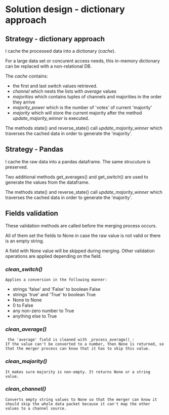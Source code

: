 # Solution design - dictionary approach

## Strategy - dictionary approach

I cache the processed data into a dictionary (_cache_). 

For a large data set or concurent access needs, this in-memory dictionary can be replaced with a non-relational DB.


The _cache_ contains:   
- the first and last switch values retrieved.
- _channel_ which nests the lists with _average_ values
- _majorities_ which contains tuples of channels and majorities
in the order they arrive
- _majority_power_ which is the number of 'votes' of current 'majority'
- _majority_ which will store the current majority after the method _update_majority_winner_ is executed.

The methods state() and reverse_state() call _update_majority_winner_ which traverses the cached data in order to generate the 'majority'.


## Strategy - Pandas

I cache the raw data into a pandas dataframe. 
The same strucuture is preserved. 

Two additional methods get_averages() and get_switch()
are used to generate the values from the dataframe.

The methods state() and reverse_state() call _update_majority_winner_ which traverses the cached data in order to generate the 'majority'.



## Fields validation

These validation methods are called before the merging process occurs.

All of them set the fields to None in case the raw value is not valid or there is an empty string. 

A field with None value will be skipped during merging.
Other validation operations are applied depending on the field.


### _clean_switch()_
	Applies a conversion in the following manner:  
- strings 'false' and 'False' to boolean False
- strings 'true' and 'True' to boolean True
- None to None
- 0 to False
- any non-zero number to True
- anything else to True

### _clean_average()_
	 the 'average' field is cleaned with _process_average()_:
	If the value can't be converted to a number, then None is returned, so that the merger process can know that it has to skip this value.

### _clean_majority()_
	It makes sure majority is non-empty. It returns None or a string value.

### _clean_channel()_
	Converts empty string values to None so that the merger can know it should skip the whole data packet because it can't map the other values to a channel source.





